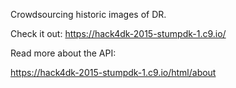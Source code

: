 Crowdsourcing historic images of DR.

Check it out: https://hack4dk-2015-stumpdk-1.c9.io/

Read more about the API:

https://hack4dk-2015-stumpdk-1.c9.io/html/about

